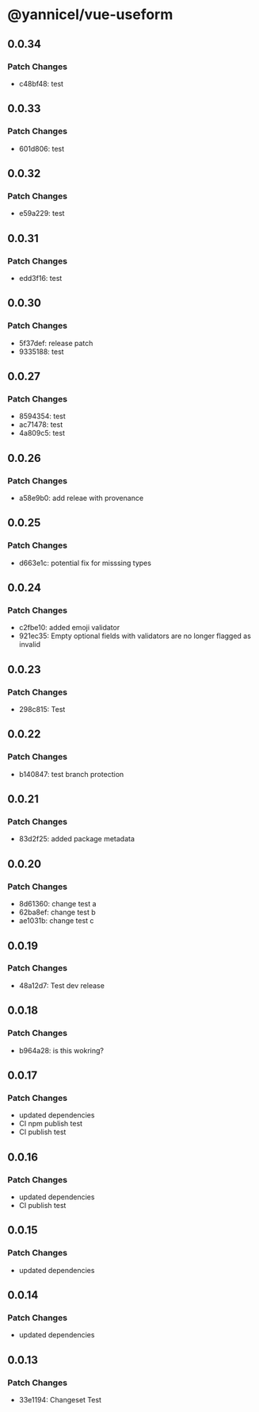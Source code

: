 # @yannicel/vue-useform

## 0.0.34

### Patch Changes

- c48bf48: test

## 0.0.33

### Patch Changes

- 601d806: test

## 0.0.32

### Patch Changes

- e59a229: test

## 0.0.31

### Patch Changes

- edd3f16: test

## 0.0.30

### Patch Changes

- 5f37def: release patch
- 9335188: test

## 0.0.27

### Patch Changes

- 8594354: test
- ac71478: test
- 4a809c5: test

## 0.0.26

### Patch Changes

- a58e9b0: add releae with provenance

## 0.0.25

### Patch Changes

- d663e1c: potential fix for misssing types

## 0.0.24

### Patch Changes

- c2fbe10: added emoji validator
- 921ec35: Empty optional fields with validators are no longer flagged as invalid

## 0.0.23

### Patch Changes

- 298c815: Test

## 0.0.22

### Patch Changes

- b140847: test branch protection

## 0.0.21

### Patch Changes

- 83d2f25: added package metadata

## 0.0.20

### Patch Changes

- 8d61360: change test a
- 62ba8ef: change test b
- ae1031b: change test c

## 0.0.19

### Patch Changes

- 48a12d7: Test dev release

## 0.0.18

### Patch Changes

- b964a28: is this wokring?

## 0.0.17

### Patch Changes

- updated dependencies
- CI npm publish test
- CI publish test

## 0.0.16

### Patch Changes

- updated dependencies
- CI publish test

## 0.0.15

### Patch Changes

- updated dependencies

## 0.0.14

### Patch Changes

- updated dependencies

## 0.0.13

### Patch Changes

- 33e1194: Changeset Test
